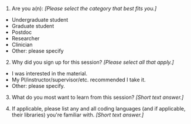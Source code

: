 1. Are you a(n):  _[Please select the category that best fits you.]_
- Undergraduate student
- Graduate student
- Postdoc
- Researcher
- Clinician
- Other: please specify

2. Why did you sign up for this session?  _[Please select all that apply.]_
- I was interested in the material.
- My PI/instructor/supervisor/etc. recommended I take it.
- Other: please specify.

3. What do you most want to learn from this session?  _[Short text answer.]_

4. If applicable, please list any and all coding languages (and if applicable, their libraries) you're familiar with.  _[Short text answer.]_
